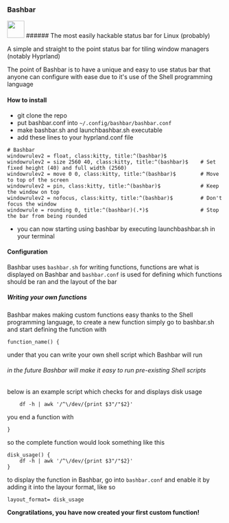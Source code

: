 
### Bashbar
<img src="https://github.com/user-attachments/assets/e1c4c54b-fb8f-4dca-ad0d-21e65107bb4c" height="40"> 
###### The most easily hackable status bar for Linux (probably)

A simple and straight to the point status bar for tiling window managers (notably Hyprland)

The point of Bashbar is to have a unique and easy to use status bar that anyone can configure with ease due to it's use of the Shell programming language

#### How to install
- git clone the repo
- put bashbar.conf into `~/.config/bashbar/bashbar.conf`
- make bashbar.sh and launchbashbar.sh executable
- add these lines to your hyprland.conf file

```
# Bashbar
windowrulev2 = float, class:kitty, title:^(bashbar)$
windowrulev2 = size 2560 40, class:kitty, title:^(bashbar)$    # Set fixed height (40) and full width (2560)
windowrulev2 = move 0 0, class:kitty, title:^(bashbar)$        # Move to top of the screen
windowrulev2 = pin, class:kitty, title:^(bashbar)$             # Keep the window on top
windowrulev2 = nofocus, class:kitty, title:^(bashbar)$         # Don't focus the window
windowrule = rounding 0, title:^(bashbar)(.*)$                 # Stop the bar from being rounded
```
- you can now starting using bashbar by executing launchbashbar.sh in your terminal

#### Configuration
Bashbar uses `bashbar.sh` for writing functions, functions are what is displayed on Bashbar and
`bashbar.conf` is used for defining which functions should be ran and the layout of the bar

##### Writing your own functions
Bashbar makes making custom functions easy thanks to the Shell programming language, to create a new function simply go to bashbar.sh and start defining the function with
```
function_name() {
```

under that you can write your own shell script which Bashbar will run
###### in the future Bashbar will make it easy to run pre-existing Shell scripts

below is an example script which checks for and displays disk usage
```
    df -h | awk '/^\/dev/{print $3"/"$2}'
```
you end a function with
```
}
```

so the complete function would look something like this
```
disk_usage() {
    df -h | awk '/^\/dev/{print $3"/"$2}'
}
```
to display the function in Bashbar, go into `bashbar.conf` and enable it by adding it into the layour format, like so

```
layout_format= disk_usage
```

**Congratilations, you have now created your first custom function!**
